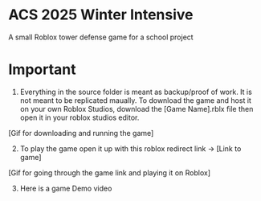 # ACS 2025 Winter Intensive 
A small Roblox tower defense game for a school project

# Important
1. Everything in the source folder is meant as backup/proof of work. It is not meant to be replicated maually. To download the game and host it on your own Roblox Studios, download the [Game Name].rblx file then open it in your roblox studios editor.

[Gif for downloading and running the game]


2. To play the game open it up with this roblox redirect link -> [Link to game]

[Gif for going through the game link and playing it on Roblox]

3. Here is a game Demo video
